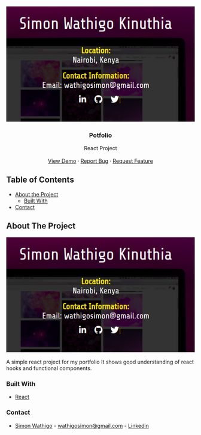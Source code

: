 <br />
<p align="center">
  <a href="#">
    <img src="src/images/logo.png" alt="Logo">
  </a>

  <h3 align="center">Potfolio</h3>

  <p align="center">
    React Project
    <br />
    <br />
    <a href="#">View Demo</a>
    ·
    <a href="https://github.com/wathigo/Portfolio/issues">Report Bug</a>
    ·
    <a href="https://github.com/wathigo/Portfolio/issues">Request Feature</a>
  </p>
</p>


<!-- TABLE OF CONTENTS -->
## Table of Contents

* [About the Project](#about-the-project)
  * [Built With](#built-with)
* [Contact](#Contact)




<!-- ABOUT THE PROJECT -->
## About The Project

  <a href="#">
    <img src="./src/images/logo.png" alt="Logo">
  </a>

A simple react project for my portfolio
It shows good understanding of react hooks and functional components.



### Built With
* [React](https://reactjs.org/)


### Contact

* [Simon Wathigo](https://github.com/wathigo) - wathigosimon@gmail.com - [Linkedin](https://www.linkedin.com/in/simon-wathigo-445370183/)
